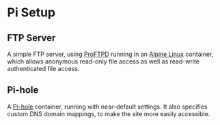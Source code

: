 # Pi Setup

## FTP Server

A simple FTP server, using [ProFTPD](http://www.proftpd.org/) running in an [Alpine Linux](https://www.alpinelinux.org/) container, which allows anonymous read-only file access as well as read-write authenticated file access.

## Pi-hole

A [Pi-hole](https://pi-hole.net/) container, running with near-default settings. It also specifies custom DNS domain mappings, to make the site more easily accessible.
